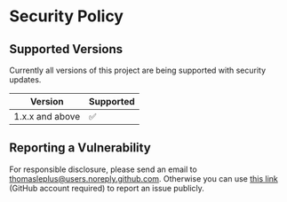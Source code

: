 # Security Policy

## Supported Versions

Currently all versions of this project are
being supported with security updates.

| Version         | Supported          |
| --------------- | ------------------ |
| 1.x.x and above | :white_check_mark: |

## Reporting a Vulnerability

For responsible disclosure, please send an email to thomasleplus@users.noreply.github.com. Otherwise you can use [this link](https://github.com/thomasleplus/FetchMuniTimes/issues/new?assignees=thomasleplus&labels=security&template=security_vulnerability.md&title=%5BVULN%5D) (GitHub account required) to report an issue publicly.
